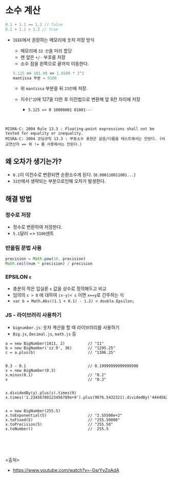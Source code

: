 # 소수 계산

```js
0.1 + 1.1 == 1.2 // false
0.1 + 1.1 > 1.2 // true
```

- `IEEE`에서 권장하는 메모리에 숫자 저장 방식
  - 메모리에 `32 칸`을 미리 할당
  - 맨 앞은 `+/-` 부호를 저장
  - 소수 점을 왼쪽으로 끝까지 이동한다.

  ```js
  5.125 => 101.00 => 1.0100 * 2^2
  mantissa 부분 = 0100
  ```

  - 위 `mantissa` 부분을 뒤 `23칸`에 저장.
  - 지수(`^2`)에 127을 더한 후 이진법으로 변환해 앞 8칸 자리에 저장

    - `5.125 => 0 10000001 01001---`
<br>

```
MISRA-C: 2004 Rule 13.3 : Floating-point expressions shall not be tested for equality or inequality.
MISRA-C: 2004 코딩규칙 13.3 : 부동소수 표현은 같음/다름을 테스트해서는 안된다. (비교연산자 == 와 != 를 사용해서는 안된다.)
```

## 왜 오차가 생기는가?

- `0.1`이 이진수로 변환되면 순환소수게 된다. (`0.000110011001...`)
- `32칸`에서 생략되는 부분으로인해 오차가 발생한다.

## 해결 방법

### 정수로 저장

- 정수로 변환하여 저장한다.
- `5.1`달러 => `5100`센트

### 반올림 문법 사용

```js
precision = Math.pow(10, precision)
Math.ceil(num * precision) / precision
```

### EPSILON `ε`

- 충분히 작은 입실론 `ε` 값을 상수로 정의해두고 비교
- 임의의 `ε > 0` 에 대하여 `|x-y|< ε` 이면 `x==y`로 간주하는 식
- `var b = Math.Abs((1.1 + 0.1) - 1.2) < double.Epsilon;`

### JS - 라이브러리 사용하기

- `bignumber.js`: 숫자 계산을 할 때 라이브러리를 사용하기
- `Big.js`, `Decimal.js`, `math.js` 등

```JS
a = new BigNumber(1011, 2)          // "11"
b = new BigNumber('zz.9', 36)       // "1295.25"
c = a.plus(b)                       // "1306.25"


0.3 - 0.1                           // 0.19999999999999998
x = new BigNumber(0.3)
x.minus(0.1)                        // "0.2"
x                                   // "0.3"


x.dividedBy(y).plus(z).times(9)
x.times('1.23456780123456789e+9').plus(9876.5432321).dividedBy('4444562598.111772').integerValue()


x = new BigNumber(255.5)
x.toExponential(5)                  // "2.55500e+2"
x.toFixed(5)                        // "255.50000"
x.toPrecision(5)                    // "255.50"
x.toNumber()                        //  255.5
```

<br>
<br>
<br>

<출처>

- <https://www.youtube.com/watch?v=-GsrYvZoAdA>
